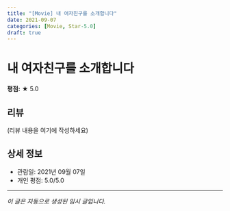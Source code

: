 ```yaml
---
title: "[Movie] 내 여자친구를 소개합니다"
date: 2021-09-07
categories: [Movie, Star-5.0]
draft: true
---
```


# 내 여자친구를 소개합니다

**평점:** ★ 5.0

## 리뷰

(리뷰 내용을 여기에 작성하세요)

## 상세 정보

- 관람일: 2021년 09월 07일
- 개인 평점: 5.0/5.0

---

*이 글은 자동으로 생성된 임시 글입니다.*
